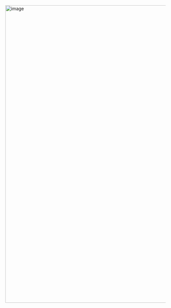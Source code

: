 <img width="1714" height="935" alt="image" src="https://github.com/user-attachments/assets/537b7dc9-a459-49b1-872d-bebaaf8c64f1" />
